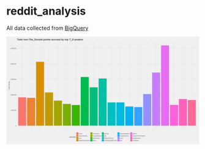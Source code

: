 # reddit_analysis

All data collected from [BigQuery](https://www.reddit.com/r/bigquery/comments/3mv82i/dataset_reddits_full_post_history_shared_on/)



![](/top_t_d_sr_20.png?raw=true "Optional Title")
